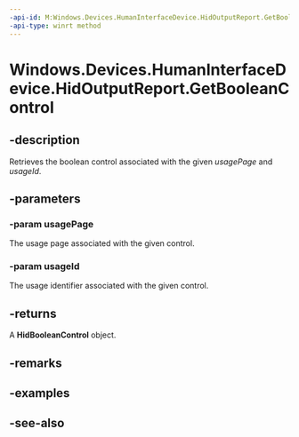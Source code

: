 ----api-id: M:Windows.Devices.HumanInterfaceDevice.HidOutputReport.GetBooleanControl(System.UInt16,System.UInt16)
-api-type: winrt method
---<!-- Method syntaxpublic Windows.Devices.HumanInterfaceDevice.HidBooleanControl GetBooleanControl(System.UInt16 usagePage, System.UInt16 usageId)--># Windows.Devices.HumanInterfaceDevice.HidOutputReport.GetBooleanControl## -descriptionRetrieves the boolean control associated with the given *usagePage* and *usageId*.## -parameters### -param usagePageThe usage page associated with the given control.### -param usageIdThe usage identifier associated with the given control.## -returnsA **HidBooleanControl** object.## -remarks## -examples## -see-also